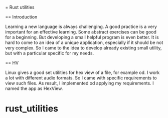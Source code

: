 = Rust utilities

== Introduction

Learning a new language is always challenging. A good practice is a very important for an effective learning.
Some abstract exercises can be good for a beginning. But developing a small helpful program is even better.
It is hard to come to an idea of a unique application, especially if it should be not very complex. So I came to
the idea to develop already existing small utility, but with a particular specific for my needs.

== HV

Linux gives a good set utilities for hex view of a file, for example od. I work a lot with different audio formats.
So I came with specific requirements to view such files. As result, I implemented od applying my requirements.
I named the app as HexView.
# rust_utilities
